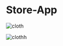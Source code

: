 # Store-App
![cloth](https://github.com/Hla-maged/Store-App/assets/161922890/e536bfae-bbd3-43a6-94ac-98b87a80fe2a)

![clothh](https://github.com/Hla-maged/Store-App/assets/161922890/aaf5efe3-8c32-43ed-8781-fd6d6ec24ed7)
